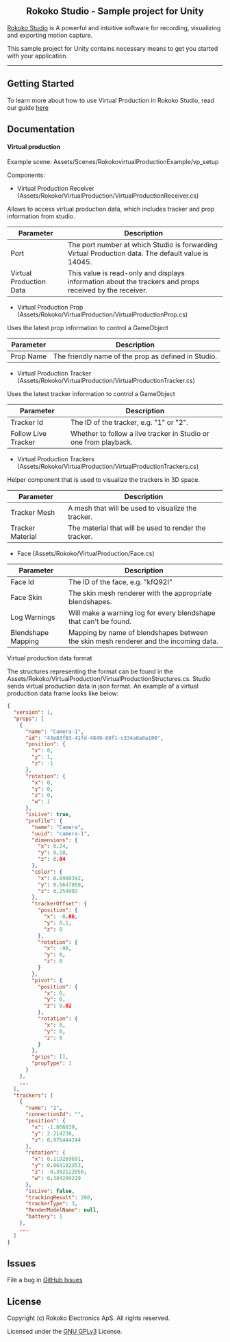 <h2 align="center"> Rokoko Studio - Sample project for Unity</h1>

[Rokoko Studio](https://www.rokoko.com/en/products/studio) is A powerful and intuitive software for recording, visualizing and exporting motion capture.

This sample project for Unity contains necessary means to get you started with your application.

---

## Getting Started

To learn more about how to use Virtual Production in Rokoko Studio, read our guide [here](https://rokoko.atlassian.net/servicedesk/customer/kb/view/861208607)

## Documentation

#### Virtual production


Example scene: Assets/Scenes/RokokovirtualProductionExample/vp_setup

Components: 

- Virtual Production Receiver (Assets/Rokoko/VirtualProduction/VirtualProductionReceiver.cs)

Allows to access virtual production data, which includes tracker and prop information from studio.

| Parameter  | Description |
| ------------- | ------------- |
| Port  | The port number at which Studio is forwarding Virtual Production data. The default value is 14045.  |
| Virtual Production Data  | This value is read-only and displays information about the trackers and props received by the receiver.  |

- Virtual Production Prop (Assets/Rokoko/VirtualProduction/VirtualProductionProp.cs)

Uses the latest prop information to control a GameObject

| Parameter  | Description |
| ------------- | ------------- |
| Prop Name  | The friendly name of the prop as defined in Studio.  |

- Virtual Production Tracker (Assets/Rokoko/VirtualProduction/VirtualProductionTracker.cs)

Uses the latest tracker information to control a GameObject

| Parameter  | Description |
| ------------- | ------------- |
| Tracker Id  | The ID of the tracker, e.g. "1" or "2".  |
| Follow Live Tracker  | Whether to follow a live tracker in Studio or one from playback.  |

- Virtual Production Trackers  (Assets/Rokoko/VirtualProduction/VirtualProductionTrackers.cs)

Helper component that is used to visualize the trackers in 3D space.

| Parameter  | Description |
| ------------- | ------------- |
| Tracker Mesh  | A mesh that will be used to visualize the tracker.  |
| Tracker Material  | The material that will be used to render the tracker.  |

- Face (Assets/Rokoko/VirtualProduction/Face.cs)

| Parameter  | Description |
| ------------- | ------------- |
| Face Id  | The ID of the face, e.g. "kfQ92I"  |
| Face Skin  | The skin mesh renderer with the appropriate blendshapes. |
| Log Warnings | Will make a warning log for every blendshape that can't be found. |
| Blendshape Mapping | Mapping by name of blendshapes between the skin mesh renderer and the incoming data. |

Virtual production data format

The structures representing the format can be found in the Assets/Rokoko/VirtualProduction/VirtualProductionStructures.cs.
Studio sends virtual production data in json format. An example of a virtual production data frame looks like below:
```json
{
  "version": 1,
  "props": [
    {
      "name": "Camera-1",
      "id": "43e83f03-41fd-4849-89f1-c334a0a0a100",
      "position": {
        "x": 0,
        "y": 1,
        "z": -1
      },
      "rotation": {
        "x": 0,
        "y": 0,
        "z": 0,
        "w": 1
      },
      "isLive": true,
      "profile": {
        "name": "Camera",
        "uuid": "camera-1",
        "dimensions": {
          "x": 0.24,
          "y": 0.18,
          "z": 0.04
        },
        "color": {
          "x": 0.8980392,
          "y": 0.5647059,
          "z": 0.254902
        },
        "trackerOffset": {
          "position": {
            "x": -0.06,
            "y": 0.1,
            "z": 0
          },
          "rotation": {
            "x": -90,
            "y": 0,
            "z": 0
          }
        },
        "pivot": {
          "position": {
            "x": 0,
            "y": 0,
            "z": 0.02
          },
          "rotation": {
            "x": 0,
            "y": 0,
            "z": 0
          }
        },
        "grips": [],
        "propType": 1
      }
    },
    ...
  ],
  "trackers": [
    {
      "name": "2",
      "connectionId": "",
      "position": {
        "x": -1.866039,
        "y": 2.214238,
        "z": 0.976444244
      },
      "rotation": {
        "x": 0.119269691,
        "y": 0.864182353,
        "z": -0.302122056,
        "w": 0.384299219
      },
      "isLive": false,
      "trackingResult": 200,
      "trackerType": 3,
      "RenderModelName": null,
      "battery": 1
    },
    ...
  ]
}
```


## Issues

File a bug in [GitHub Issues](https://github.com/RokokoElectronics/studio-unity-sample-project/issues)

## License

Copyright (c) Rokoko Electronics ApS. All rights reserved.

Licensed under the [GNU GPLv3](https://github.com/RokokoElectronics/rokoko-studio-unity-sample-project/blob/master/LICENSE.md) License.
